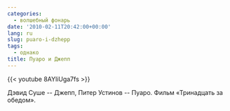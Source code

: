 ```yaml
---
categories:
  - волшебный фонарь
date: '2010-02-11T20:42:00+00:00'
lang: ru
slug: puaro-i-dzhepp
tags:
  - однако
title: Пуаро и Джепп
---
```



{{< youtube 8AYliUga7fs >}}

Дэвид Суше -- Джепп, Питер Устинов -- Пуаро. Фильм «Тринадцать за обедом». 